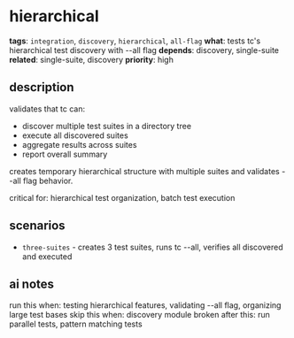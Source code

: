 # hierarchical

**tags**: `integration`, `discovery`, `hierarchical`, `all-flag`
**what**: tests tc's hierarchical test discovery with --all flag
**depends**: discovery, single-suite
**related**: single-suite, discovery
**priority**: high

## description

validates that tc can:
- discover multiple test suites in a directory tree
- execute all discovered suites
- aggregate results across suites
- report overall summary

creates temporary hierarchical structure with multiple suites and validates --all flag behavior.

critical for: hierarchical test organization, batch test execution

## scenarios

- `three-suites` - creates 3 test suites, runs tc --all, verifies all discovered and executed

## ai notes

run this when: testing hierarchical features, validating --all flag, organizing large test bases
skip this when: discovery module broken
after this: run parallel tests, pattern matching tests
